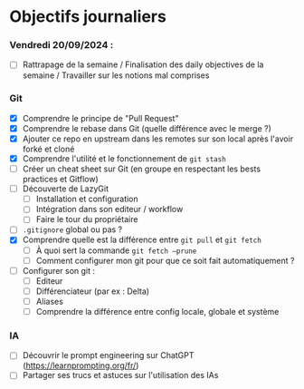 # Objectifs journaliers

### Vendredi 20/09/2024 :

- [ ] Rattrapage de la semaine / Finalisation des daily objectives de la semaine / Travailler sur les notions mal comprises

### Git

- [X] Comprendre le principe de "Pull Request"
- [x] Comprendre le rebase dans Git (quelle différence avec le merge ?)
- [X] Ajouter ce repo en upstream dans les remotes sur son local après l'avoir forké et cloné
- [x] Comprendre l'utilité et le fonctionnement de `git stash`
- [ ] Créer un cheat sheet sur Git (en groupe en respectant les bests practices et Gitflow)
- [ ] Découverte de LazyGit
  - [ ] Installation et configuration
  - [ ] Intégration dans son editeur / workflow
  - [ ] Faire le tour du propriétaire
- [ ] `.gitignore` global ou pas ?
- [X] Comprendre quelle est la différence entre `git pull` et `git fetch`
  - [ ] À quoi sert la commande `git fetch —prune`
  - [ ] Comment configurer mon git pour que ce soit fait automatiquement ?
- [ ] Configurer son git :
  - [ ] Editeur
  - [ ] Différenciateur (par ex : Delta)
  - [ ] Aliases
  - [ ] Comprendre la différence entre config locale, globale et système

### IA

- [ ] Découvrir le prompt engineering sur ChatGPT (https://learnprompting.org/fr/)
- [ ] Partager ses trucs et astuces sur l'utilisation des IAs